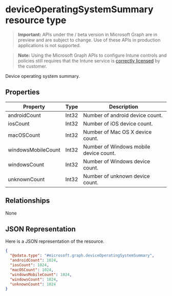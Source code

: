 ﻿# deviceOperatingSystemSummary resource type

> **Important:** APIs under the / beta version in Microsoft Graph are in preview and are subject to change. Use of these APIs in production applications is not supported.

> **Note:** Using the Microsoft Graph APIs to configure Intune controls and policies still requires that the Intune service is [correctly licensed](https://go.microsoft.com/fwlink/?linkid=839381) by the customer.

Device operating system summary.
## Properties
|Property|Type|Description|
|---|---|---|
|androidCount|Int32|Number of android device count.|
|iosCount|Int32|Number of iOS device count.|
|macOSCount|Int32|Number of Mac OS X device count.|
|windowsMobileCount|Int32|Number of Windows mobile device count.|
|windowsCount|Int32|Number of Windows device count.|
|unknownCount|Int32|Number of unknown device count.|

## Relationships
None
## JSON Representation
Here is a JSON representation of the resource.
<!-- {
  "blockType": "resource",
  "keyProperty": "id",
  "@odata.type": "microsoft.graph.deviceOperatingSystemSummary"
}
-->
```json
{
  "@odata.type": "#microsoft.graph.deviceOperatingSystemSummary",
  "androidCount": 1024,
  "iosCount": 1024,
  "macOSCount": 1024,
  "windowsMobileCount": 1024,
  "windowsCount": 1024,
  "unknownCount": 1024
}
```



